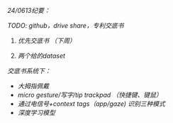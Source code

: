 

*24/0613纪要：*

*TODO: github，drive share，专利交底书*

1. *优先交底书 （下周）*

2. *两个给的dataset*

*交底书系统下：*

- *大拇指佩戴*
- *micro gesture/写字/tip trackpad （快捷键、键鼠）*
- *通过电信号+context tags（app/gaze) 识别三种模式*
- *深度学习模型*

